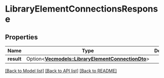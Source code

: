 # LibraryElementConnectionsResponse

## Properties

Name | Type | Description | Notes
------------ | ------------- | ------------- | -------------
**result** | Option<[**Vec<models::LibraryElementConnectionDto>**](LibraryElementConnectionDTO.md)> |  | [optional]

[[Back to Model list]](../README.md#documentation-for-models) [[Back to API list]](../README.md#documentation-for-api-endpoints) [[Back to README]](../README.md)


